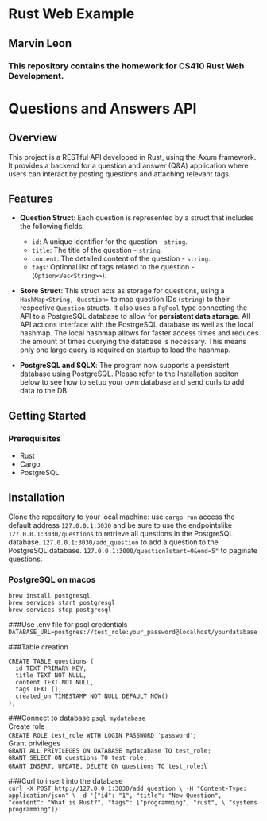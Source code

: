 # Rust Web Example
## Marvin Leon
### This repository contains the homework for CS410 Rust Web Development.

# Questions and Answers API

## Overview

This project is a RESTful API developed in Rust, using the Axum framework. It provides a backend for a question and answer (Q&A) application where users can interact by posting questions and attaching relevant tags. 

## Features

- **Question Struct**: Each question is represented by a struct that includes the following fields:
  - `id`: A unique identifier for the question - `string`.
  - `title`: The title of the question - `string`.
  - `content`: The detailed content of the question - `string`.
  - `tags`: Optional list of tags related to the question - (`Option<Vec<String>>`).

- **Store Struct**: This struct acts as storage for questions, using a `HashMap<String, Question>` to map question IDs (`string`) to their respective `Question` structs. It also uses a `PgPool` type connecting the API to a PostgreSQL database to allow for **persistent data storage**. All API actions interface with the PostrgeSQL database as well as the local hashmap. The local hashmap allows for faster access times and reduces the amount of times querying the database is necessary. This means only one large query is required on startup to load the hashmap.

- **PostgreSQL and SQLX**: The program now supports a persistent database using PostgreSQL. Please refer to the Installation seciton below to see how to setup your own database and send curls to add data to the DB. 

## Getting Started

### Prerequisites

- Rust
- Cargo
- PostgreSQL

## Installation

Clone the repository to your local machine:
use `cargo run` 
access the default address `127.0.0.1:3030` and be sure to use the endpointslike `127.0.0.1:3030/questions` to retrieve all questions in the PostgreSQL database.
`127.0.0.1:3030/add_question` to add a question to the PostgreSQL database.
`127.0.0.1:3000/question?start=0&end=5"` to paginate questions.


### PostgreSQL on macos
`brew install postgresql`\
`brew services start postgresql`\
`brew services stop postgresql`

###Use .env file for psql credentials
`DATABASE_URL=postgres://test_role:your_password@localhost/yourdatabase`

###Table creation
````
CREATE TABLE questions (
  id TEXT PRIMARY KEY,
  title TEXT NOT NULL,
  content TEXT NOT NULL, 
  tags TEXT [],
  created_on TIMESTAMP NOT NULL DEFAULT NOW()
);
````
###Connect to database
`psql mydatabase`\
Create role\
`CREATE ROLE test_role WITH LOGIN PASSWORD 'password'`;\
Grant privileges\
`GRANT ALL PRIVILEGES ON DATABASE mydatabase TO test_role;`\
`GRANT SELECT ON questions TO test_role;`\
`GRANT INSERT, UPDATE, DELETE ON questions TO test_role;`\

###Curl to insert into the database\
`curl -X POST http://127.0.0.1:3030/add_question \
-H "Content-Type: application/json" \
-d '{"id": "1", "title": "New Question", "content": "What is Rust?", "tags": ["programming", "rust", \ "systems programming"]}'`
